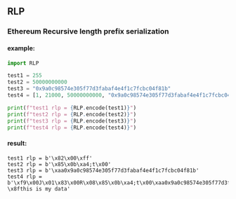 ## RLP
### Ethereum Recursive length prefix serialization <br>

#### example:
```python
import RLP

test1 = 255
test2 = 50000000000
test3 = "0x9a0c98574e305f77d3fabaf4e4f1c7fcbc04f81b"
test4 = [1, 21000, 50000000000, "0x9a0c98574e305f77d3fabaf4e4f1c7fcbc04f81b", 500000, 'this is my data']

print(f"test1 rlp = {RLP.encode(test1)}")
print(f"test2 rlp = {RLP.encode(test2)}")
print(f"test3 rlp = {RLP.encode(test3)}")
print(f"test4 rlp = {RLP.encode(test4)}")
```

#### result:
```text
test1 rlp = b'\x82\x00\xff'
test2 rlp = b'\x85\x0b\xa4;t\x00'
test3 rlp = b'\xaa0x9a0c98574e305f77d3fabaf4e4f1c7fcbc04f81b'
test4 rlp = b'\xf9\x00J\x01\x83\x00R\x08\x85\x0b\xa4;t\x00\xaa0x9a0c98574e305f77d3fabaf4e4f1c7fcbc04f81b\x83\x07\xa1 \x8fthis is my data'
```
